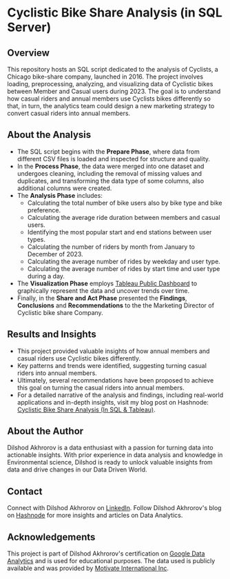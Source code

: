 # Cyclistic Bike Share Analysis (in SQL Server)

## Overview
This repository hosts an SQL script dedicated to the analysis of Cyclists, a Chicago bike-share company, launched in 2016. The project involves loading, preprocessing, analyzing, and visualizing data of Cyclistic bikes between Member and Casual users during 2023. The goal is to understand how casual riders and annual members use Cyclists bikes differently so that, in turn, the analytics team could design a new marketing strategy to convert casual riders into annual members. 

## About the Analysis
* The SQL script begins with the **Prepare Phase**, where data from different CSV files is loaded and inspected for structure and quality. 
* In the **Process Phase**, the data were merged into one dataset and undergoes cleaning, including the removal of missing values and duplicates, and transforming the data type of some columns, also additional columns were created.
* The **Analysis Phase** includes:
  * Calculating the total number of bike users also by bike type and bike preference.
  * Calculating the average ride duration between members and casual users.
  * Identifying the most popular start and end stations between user types. 
  * Calculating the number of riders by month from January to December of 2023.
  * Calculating the average number of rides by weekday and user type.
  * Calculating the average number of rides by start time and user type during a day.
* The **Visualization Phase** employs [Tableau Public Dashboard](https://public.tableau.com/views/Cyclistic2cleaneddata/CyclisticBike-Share?:language=en-GB&:sid=&:redirect=auth&:display_count=n&:origin=viz_share_link) to graphically represent the data and uncover trends over time.
* Finally, in the **Share and Act Phase** presented the **Findings**, **Conclusions** and **Recommendations** to the the Marketing Director of Cyclistic bike share Company.

## Results and Insights
* This project provided valuable insights of how annual members and casual riders use Cyclistic bikes differently.
* Key patterns and trends were identified, suggesting turning casual riders into annual members.
* Ultimately, several recommendations have been proposed to achieve this goal on turning the casual riders into annual members.
* For a detailed narrative of the analysis and findings, including real-world applications and in-depth insights, visit my blog post on Hashnode: [Cyclistic Bike Share Analysis (In SQL & Tableau)](https://dilshodanalyst.hashnode.dev/cyclistic-bike-share-analysis-in-sql-tableau).

## About the Author
Dilshod Akhrorov is a data enthusiast with a passion for turning data into actionable insights. With prior experience in data analysis and knowledge in Environmental science, Dilshod is ready to unlock valuable insights from data and drive changes in our Data Driven World.

## Contact
Connect with Dilshod Akhrorov on [LinkedIn](https://www.linkedin.com/in/dilshod369/).
Follow Dilshod Akhrorov's blog on [Hashnode](https://hashnode.com/@Dannode) for more insights and articles on Data Analytics.

## Acknowledgements
This project is part of Dilshod Akhrorov's certification on [Google Data Analytics](https://www.coursera.org/professional-certificates/google-data-analytics) and is used for educational purposes. The data used is publicly available and was provided by [Motivate International Inc](https://divvy-tripdata.s3.amazonaws.com/index.html).
